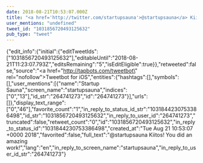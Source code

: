 ```yaml
---
date: 2018-08-21T10:53:07.000Z
title: "<a href='http://twitter.com/startupsauna'>@startupsauna</a> Kiitos! You did an amazing work!″"
user_mentions: "undefined"
tweet_id: "1031856720493125632"
pub_type: "tweet"
---
```

{"edit_info":{"initial":{"editTweetIds":["1031856720493125632"],"editableUntil":"2018-08-21T11:23:07.793Z","editsRemaining":"5","isEditEligible":true}},"retweeted":false,"source":"<a href=\"http://tapbots.com/tweetbot\" rel=\"nofollow\">Tweetbot for iΟS</a>","entities":{"hashtags":[],"symbols":[],"user_mentions":[{"name":"Startup Sauna","screen_name":"startupsauna","indices":["0","13"],"id_str":"264741273","id":"264741273"}],"urls":[]},"display_text_range":["0","46"],"favorite_count":"1","in_reply_to_status_id_str":"1031844230753386498","id_str":"1031856720493125632","in_reply_to_user_id":"264741273","truncated":false,"retweet_count":"0","id":"1031856720493125632","in_reply_to_status_id":"1031844230753386498","created_at":"Tue Aug 21 10:53:07 +0000 2018","favorited":false,"full_text":"@startupsauna Kiitos! You did an amazing work!","lang":"en","in_reply_to_screen_name":"startupsauna","in_reply_to_user_id_str":"264741273"}
